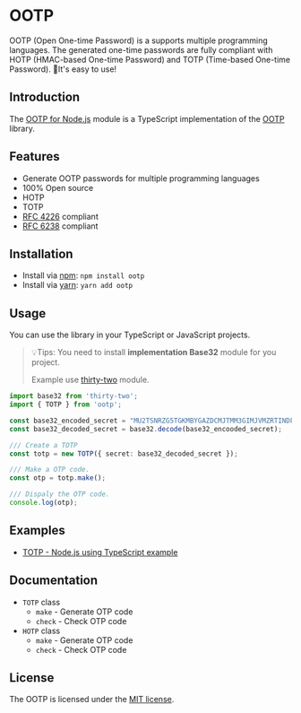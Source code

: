 # OOTP

OOTP (Open One-time Password) is a supports multiple programming languages. The generated one-time passwords are fully compliant with HOTP (HMAC-based One-time Password) and TOTP (Time-based One-time Password). 🚀It's easy to use!

## Introduction

The [OOTP for Node.js](https://npmjs.com/package/ootp) module is a TypeScript implementation of the [OOTP](https://github.com/bytegem/ootp) library.

## Features

  * Generate OOTP passwords for multiple programming languages
  * 100% Open source
  * HOTP
  * TOTP
  * [RFC 4226](https://tools.ietf.org/html/rfc4226) compliant
  * [RFC 6238](https://tools.ietf.org/html/rfc6238) compliant

## Installation

  * Install via [npm](https://www.npmjs.com/): `npm install ootp`
  * Install via [yarn](https://yarnpkg.com/): `yarn add ootp`

## Usage

You can use the library in your TypeScript or JavaScript projects.

> 💡Tips: You need to install **implementation Base32** module for you project.
>
> Example use [thirty-two](https://github.com/chrisumbel/thirty-two) module.

```typescript
import base32 from 'thirty-two';
import { TOTP } from 'ootp';

const base32_encoded_secret = "MU2TSNRZG5TGKMBYGAZDCMJTMM3GIMJVMZRTINDFGI3WGZRVMQ4Q";
const base32_decoded_secret = base32.decode(base32_encooded_secret);

/// Create a TOTP
const totp = new TOTP({ secret: base32_decoded_secret });

/// Make a OTP code.
const otp = totp.make();

/// Dispaly the OTP code.
console.log(otp);
```

## Examples

  * [TOTP - Node.js using TypeScript example](https://github.com/bytegem/ootp/tree/main/examples/node-typescript-example)

## Documentation

 * `TOTP` class
    * `make` - Generate OTP code
    * `check` - Check OTP code
 * `HOTP` class
    * `make` - Generate OTP code
    * `check` - Check OTP code

## License

The OOTP is licensed under the [MIT license](https://github.com/bytegem/ootp/blob/main/LICENSE).
